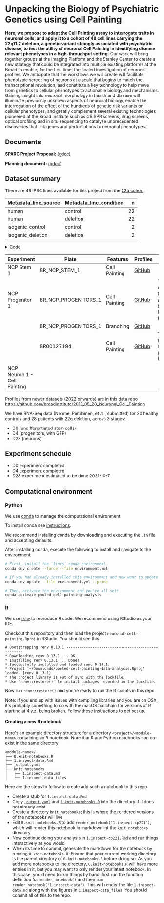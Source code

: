 # Unpacking the Biology of Psychiatric Genetics using Cell Painting


**Here, we propose to adapt the Cell Painting assay to interrogate traits in neuronal cells, and apply it to a cohort of 48 cell lines carrying the 22q11.2 deletion, a genetic variant strongly associated with psychiatric disease, to test the utility of neuronal Cell Painting in identifying disease relevant phenotypes in a high-throughput setting.** Our work will bring together groups at the Imaging Platform and the Stanley Center to create a new strategy that could be integrated into multiple existing platforms at the Broad to enable, for the first time, the scaled investigation of neuronal profiles. We anticipate that the workflows we will create will facilitate phenotypic screening of neurons at a scale that begins to match the transcriptional revolution, and constitute a key technology to help move from genetics to cellular phenotypes to actionable biology and mechanisms. Gaining insight into neuronal morphology in health and disease will illuminate previously unknown aspects of neuronal biology, enable the interrogation of the effect of the hundreds of genetic risk variants on cellular phenotypes, and greatly complement several existing technologies pioneered at the Broad Institute such as CRISPR screens, drug screens, optical profiling and in situ sequencing to catalyze unprecedented discoveries that link genes and perturbations to neuronal phenotypes.


## Documents

**SPARC Project Proposal:** [(gdoc)](https://docs.google.com/document/d/19uRqfbbwfTVl0vm1ubchO0tccvPs7kpXKlHxpxEDaHU/edit)

**Planning document:** [(gdoc)](https://docs.google.com/document/d/1zEamFSAhJfkR7JPTmALCSpijIo1l7a-KzY32LPFUR48/edit)


## Dataset summary

There are 48 IPSC lines available for this project from the [22q cohort](https://docs.google.com/spreadsheets/d/1ShXDddzO5mK7-C6G_BQYM3H7y8-2sGOOUn5uRX6SXVk/edit#gid=0):


|Metadata_line_source |Metadata_line_condition |  n|
|:--------------------|:-----------------------|--:|
|human                |control                 | 22|
|human                |deletion                | 22|
|isogenic_control     |control                 |  2|
|isogenic_deletion    |deletion                |  2|

<details>
  <summary> Code </summary>
  
```r
read_tsv("metadata/NCP_STEM_1/platemap/BR_NCP_STEM_1.txt") %>% 
  distinct(line_ID, line_condition, line_source) %>% count(line_source, line_condition) %>% 
  knitr::kable()
```
</details>


| Experiment                   | Plate                   | Features      | Profiles                                                                                                                                                 | Notes                                                                                                                                         |
| ---------------------------- | ----------------------- | ------------- | -------------------------------------------------------------------------------------------------------------------------------------------------------- | --------------------------------------------------------------------------------------------------------------------------------------------- |
| NCP Stem 1                   | BR\_NCP\_STEM\_1        | Cell Painting | [GitHub](https://github.com/broadinstitute/neuronal-cell-painting/tree/master/1.run-workflows/profiles/NCP_STEM_1/BR_NCP_STEM_1)                         |                                                                                                                                               |
| NCP Progenitor 1             | BR\_NCP\_PROGENITORS\_1 | Cell Painting | [GitHub](https://github.com/broadinstitute/neuronal-cell-painting/tree/master/1.run-workflows/profiles/NCP_PROGENITORS_1/BR_NCP_PROGENITORS_1)           | This was the first attempt but it failed ([notes](https://github.com/broadinstitute/neuronal-cell-painting/issues/10#issuecomment-740777303)) |
|                              | BR\_NCP\_PROGENITORS\_1 | Branching     | [GitHub](https://github.com/broadinstitute/neuronal-cell-painting/tree/master/1.run-workflows/profiles/NCP_PROGENITORS_1_BRANCHING/BR_NCP_PROGENITORS_1) |                                                                                                                                               |
|                              | BR00127194              | Cell Painting | [GitHub](https://github.com/broadinstitute/neuronal-cell-painting/tree/master/1.run-workflows/profiles/NCP_PROGENITORS_1/BR00127194)                     | This is a repeat plate ([notes)](https://github.com/broadinstitute/neuronal-cell-painting/issues/10#issuecomment-909397555).                  |
|                              |                         |               |                                                                                                                                                          |                                                                                                                                               |
| NCP Neuron 1 - Cell Painting |                         |               |                                                                                                                                                          |

Profiles from newer datasets (2022 onwards) are in this data repo https://github.com/broadinstitute/2019_05_28_Neuronal_Cell_Painting

We have RNA-Seq data (Nehme, Pietiläinen, et al., submitted) for 20 healthy controls and 28 patients with 22q deletion, across 3 stages:
 
- D0 (undifferentiated stem cells)
- D4 (progenitors, with GFP)
- D28 (neurons)

## Experiment schedule

- D0 experiment completed 
- D4 experiment completed 
- D28 experiment estimated to be done 2021-10-7

## Computational environment

### Python

We use [conda](https://docs.conda.io/en/latest/) to manage the computational environment.

To install conda see [instructions](https://docs.conda.io/en/latest/miniconda.html).

We recommend installing conda by downloading and executing the `.sh` file and accepting defaults.

After installing conda, execute the following to install and navigate to the environment:

```bash
# First, install the `lincs` conda environment
conda env create --force --file environment.yml

# If you had already installed this environment and now want to update it
conda env update --file environment.yml --prune

# Then, activate the environment and you're all set!
conda activate pooled-cell-painting-analysis
```

### R

We use [`renv`](https://rstudio.github.io/renv/index.html) to reproduce R code. 
We recommend using RStudio as your IDE.

Checkout this repository and then load the project `neuronal-cell-painting.Rproj` in RStudio. 
You should see this

```
# Bootstrapping renv 0.13.1 --------------------------------------------------
* Downloading renv 0.13.1 ... OK
* Installing renv 0.13.1 ... Done!
* Successfully installed and loaded renv 0.13.1.
* Project '~/Downloads/pooled-cell-painting-data-analysis.Rproj' loaded. [renv 0.13.1]
* The project library is out of sync with the lockfile.
* Use `renv::restore()` to install packages recorded in the lockfile.
```

Now run `renv::restore()` and you're ready to run the R scripts in this repo.

Note: If you end up with issues with compiling libraries and you are on OSX, it's probably something to do with the macOS toolchain for versions of R starting at 4.y.z. being broken. 
Follow these [instructions](https://thecoatlessprofessor.com/programming/cpp/r-compiler-tools-for-rcpp-on-macos/) to get set up.

#### Creating a new R notebook

Here's an example directory structure for a directory `<project>/<module-name>` containing an R notebook.
Note that R and Python notebooks can co-exist in the same directory 

```
<module-name>/
├── 0.knit-notebooks.R
├── 1.inspect-data.Rmd
├── _output.yaml
├── knit_notebooks
│   ├── 1.inspect-data.md
│   └── 1.inspect-data_files
```

Here are the steps to follow to create add such a notebook to this repo

- Create a stub for `1.inspect-data.Rmd` 
- Copy [`_output.yaml`](https://gist.github.com/shntnu/12f5124fc0b8d9fbcef2765b89af9668) and [`0.knit-notebooks.R`](https://gist.github.com/shntnu/db9794e3d2ffbed09e290ffbb150512f) into the directory if it does not already exist
- Create a directory `knit_notebooks`; this is where the rendered versions of the notebooks will live
- Edit `0.knit-notebooks.R` to add `render_notebook("1.inspect-cp221")`, which will render this notebook in markdown int the `knit_notebooks` directory
- Now continue doing your analysis in `1.inspect-cp221.Rmd` and run things interactively as you would
- When its time to commit, generate the markdown for the notebook by running `0.knit-notebooks.R`. Ensure that your current working directory is the parent directory of `0.knit-notebooks.R` before doing so. As you add more notebooks to the directory, `0.knit-notebooks.R` will have more entries in it, but you may want to only render your latest notebook. In this case, you'd need to run things by hand: first run the function definition for `render_notebook()` and then run `render_notebook("1.inspect-data")`. This will render the file `1.inspect-data.md` along with the figures in `1.inspect-data_files`. You should commit all of this to the repo.
